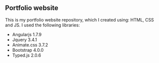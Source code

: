 ## Portfolio website

This is my portfolio website repository, which I created using: HTML, CSS and JS.
I used the following libraries:

- Angularjs 1.7.9
- Jquery 3.4.1
- Animate.css 3.7.2
- Bootstrap 4.0.0
- Typed.js 2.0.6